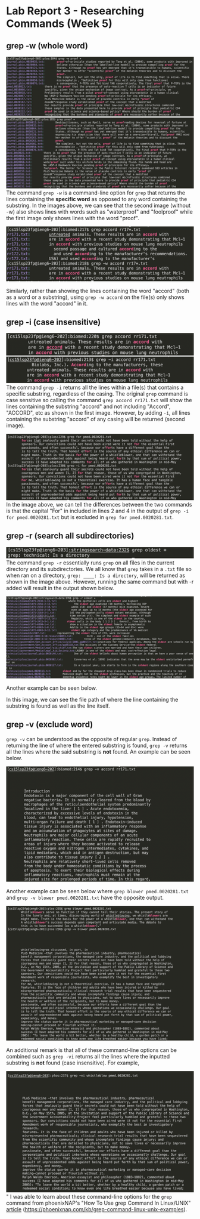 # Lab Report 3 - Researching Commands (Week 5)
## grep -w (whole word)
![Image](-w.png) 
![Image](-wCompare.png)
The command `grep -w` is a command-line option for `grep` that returns the lines containing the **specific word** as opposed to any word
containing the substring. In the images above, we can see that the second image (without -w) also shows lines with words such as 
"waterproof" and "foolproof" while the first image only shows lines with the word "proof".

![Image](-w1.png)

Similarly, rather than showing the lines containing the word "accord" (both as a word or a substring), using `grep -w accord` on the file(s)
only shows lines with the word "accord" in it.

## grep -i (case insensitive)
![Image](-iCompare.png) 
![Image](-i.png) 
The command `grep -i` returns all the lines within a file(s) that contains a specific substring, regardless of the casing. The original `grep`
command is case sensitive so calling the command `grep accord rr171.txt` will show the lines containing the substring "accord" and not 
including "Accord", "ACCORD", etc as shown in the first image. However, by adding `-i`, all lines containing the substring "accord" of any
casing will be returned (second image).

![Image](-i1.png) 
In the image above, we can tell the differences between the two commands is that the capital "For" in included in lines 2 and 4 in the 
output of `grep -i for pmed.0020281.txt` but is excluded in `grep for pmed.0020281.txt`.

## grep -r (search all subdirectories)
![Image](-rCompare.png)
The command `grep -r` essentially runs `grep` on all files in the current directory and its subdirectories. We all know that `grep` takes in
a `.txt` file so when ran on a directory, `grep: ____: Is a directory`, will be returned as shown in the image above. However, running the
same command but with -r added will result in the output shown below.

![Image](-r.png)

Another example can be seen below. 

In this image, we can see the file path of where the line containing the substring is found as well as the line itself.

## grep -v (exclude word)

`grep -v` can be understood as the opposite of regular `grep`. Instead of returning the line of where the entered substring is found, 
`grep -v` returns all the lines where the said substring is **not** found. An example can be seen below.

![Image](-v.png)

Another example can be seen below where `grep blower pmed.0020281.txt` and `grep -v blower pmed.0020281.txt` have the opposite output.

![Image](-v1.png)

An additional remark is that all of these command-line options can be combined such as `grep -vi` returns all the lines where the inputted 
substring is **not** found (case insensitive). For example,

![Image](-vi.png)
"
I was able to learn about these command-line options for the `grep` command from phoenixNAP's "How To Use grep Command In Linux/UNIX"
[article](https://phoenixnap.com/kb/grep-command-linux-unix-examples) (https://phoenixnap.com/kb/grep-command-linux-unix-examples).
